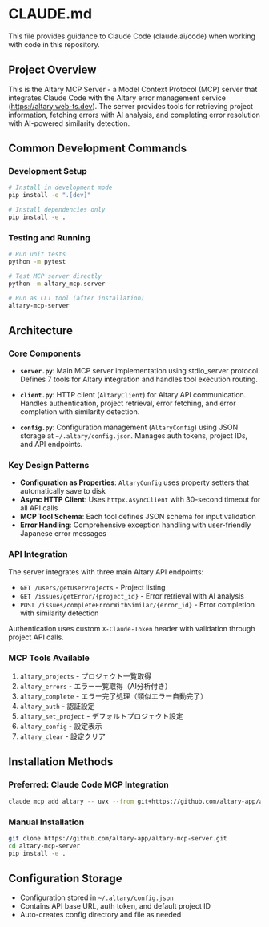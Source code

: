 # CLAUDE.md

This file provides guidance to Claude Code (claude.ai/code) when working with code in this repository.

## Project Overview

This is the Altary MCP Server - a Model Context Protocol (MCP) server that integrates Claude Code with the Altary error management service (https://altary.web-ts.dev). The server provides tools for retrieving project information, fetching errors with AI analysis, and completing error resolution with AI-powered similarity detection.

## Common Development Commands

### Development Setup
```bash
# Install in development mode
pip install -e ".[dev]"

# Install dependencies only
pip install -e .
```

### Testing and Running
```bash
# Run unit tests
python -m pytest

# Test MCP server directly
python -m altary_mcp.server

# Run as CLI tool (after installation)
altary-mcp-server
```

## Architecture

### Core Components

- **`server.py`**: Main MCP server implementation using stdio_server protocol. Defines 7 tools for Altary integration and handles tool execution routing.

- **`client.py`**: HTTP client (`AltaryClient`) for Altary API communication. Handles authentication, project retrieval, error fetching, and error completion with similarity detection.

- **`config.py`**: Configuration management (`AltaryConfig`) using JSON storage at `~/.altary/config.json`. Manages auth tokens, project IDs, and API endpoints.

### Key Design Patterns

- **Configuration as Properties**: `AltaryConfig` uses property setters that automatically save to disk
- **Async HTTP Client**: Uses `httpx.AsyncClient` with 30-second timeout for all API calls  
- **MCP Tool Schema**: Each tool defines JSON schema for input validation
- **Error Handling**: Comprehensive exception handling with user-friendly Japanese error messages

### API Integration

The server integrates with three main Altary API endpoints:
- `GET /users/getUserProjects` - Project listing
- `GET /issues/getError/{project_id}` - Error retrieval with AI analysis
- `POST /issues/completeErrorWithSimilar/{error_id}` - Error completion with similarity detection

Authentication uses custom `X-Claude-Token` header with validation through project API calls.

### MCP Tools Available

1. `altary_projects` - プロジェクト一覧取得
2. `altary_errors` - エラー一覧取得（AI分析付き）
3. `altary_complete` - エラー完了処理（類似エラー自動完了）
4. `altary_auth` - 認証設定
5. `altary_set_project` - デフォルトプロジェクト設定
6. `altary_config` - 設定表示
7. `altary_clear` - 設定クリア

## Installation Methods

### Preferred: Claude Code MCP Integration
```bash
claude mcp add altary -- uvx --from git+https://github.com/altary-app/altary-mcp-server altary-mcp-server
```

### Manual Installation
```bash
git clone https://github.com/altary-app/altary-mcp-server.git
cd altary-mcp-server
pip install -e .
```

## Configuration Storage

- Configuration stored in `~/.altary/config.json`
- Contains API base URL, auth token, and default project ID
- Auto-creates config directory and file as needed